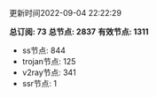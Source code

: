 更新时间2022-09-04 22:22:29

**总订阅: 73**
**总节点: 2837**
**有效节点: 1311**
- ss节点: 844
- trojan节点: 125
- v2ray节点: 341
- ssr节点: 1
